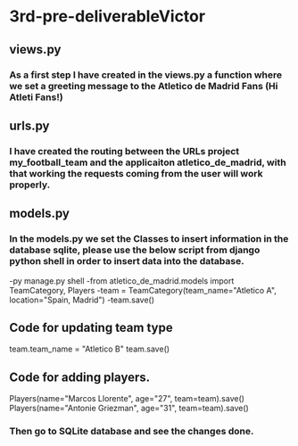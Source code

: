 # 3rd-pre-deliverableVictor

## views.py
### As a first step I have created in the views.py a function where we set a greeting message to the Atletico de Madrid Fans (Hi Atleti Fans!)

## urls.py
### I have created the routing between the URLs project my_football_team and the applicaiton atletico_de_madrid, with that working the requests coming from the user will work properly.

## models.py
### In the models.py we set the Classes to insert information in the database sqlite, please use the below script from django python shell in order to insert data into the database.

-py manage.py shell
-from atletico_de_madrid.models import TeamCategory, Players
-team = TeamCategory(team_name="Atletico A", location="Spain, Madrid")
-team.save()

## Code for updating team type

team.team_name = "Atletico B"
team.save()

## Code for adding players.

Players(name="Marcos Llorente", age="27", team=team).save()
Players(name="Antonie Griezman", age="31", team=team).save()

### Then go to SQLite database and see the changes done.
